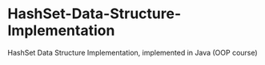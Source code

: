# HashSet-Data-Structure-Implementation
HashSet Data Structure Implementation, implemented in Java (OOP course)
